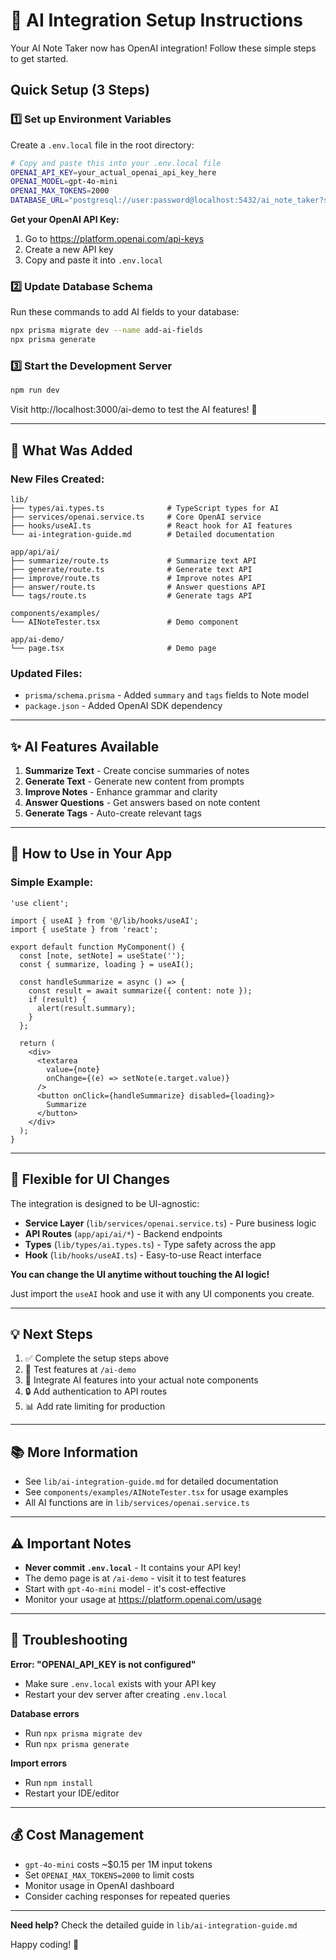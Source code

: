 # 🚀 AI Integration Setup Instructions

Your AI Note Taker now has OpenAI integration! Follow these simple steps to get started.

## Quick Setup (3 Steps)

### 1️⃣ Set up Environment Variables

Create a `.env.local` file in the root directory:

```bash
# Copy and paste this into your .env.local file
OPENAI_API_KEY=your_actual_openai_api_key_here
OPENAI_MODEL=gpt-4o-mini
OPENAI_MAX_TOKENS=2000
DATABASE_URL="postgresql://user:password@localhost:5432/ai_note_taker?schema=public"
```

**Get your OpenAI API Key:**
1. Go to https://platform.openai.com/api-keys
2. Create a new API key
3. Copy and paste it into `.env.local`

### 2️⃣ Update Database Schema

Run these commands to add AI fields to your database:

```bash
npx prisma migrate dev --name add-ai-fields
npx prisma generate
```

### 3️⃣ Start the Development Server

```bash
npm run dev
```

Visit http://localhost:3000/ai-demo to test the AI features! 🎉

---

## 📁 What Was Added

### New Files Created:

```
lib/
├── types/ai.types.ts              # TypeScript types for AI
├── services/openai.service.ts     # Core OpenAI service
├── hooks/useAI.ts                 # React hook for AI features
└── ai-integration-guide.md        # Detailed documentation

app/api/ai/
├── summarize/route.ts             # Summarize text API
├── generate/route.ts              # Generate text API
├── improve/route.ts               # Improve notes API
├── answer/route.ts                # Answer questions API
└── tags/route.ts                  # Generate tags API

components/examples/
└── AINoteTester.tsx               # Demo component

app/ai-demo/
└── page.tsx                       # Demo page
```

### Updated Files:

- `prisma/schema.prisma` - Added `summary` and `tags` fields to Note model
- `package.json` - Added OpenAI SDK dependency

---

## ✨ AI Features Available

1. **Summarize Text** - Create concise summaries of notes
2. **Generate Text** - Generate new content from prompts
3. **Improve Notes** - Enhance grammar and clarity
4. **Answer Questions** - Get answers based on note content
5. **Generate Tags** - Auto-create relevant tags

---

## 🎯 How to Use in Your App

### Simple Example:

```tsx
'use client';

import { useAI } from '@/lib/hooks/useAI';
import { useState } from 'react';

export default function MyComponent() {
  const [note, setNote] = useState('');
  const { summarize, loading } = useAI();

  const handleSummarize = async () => {
    const result = await summarize({ content: note });
    if (result) {
      alert(result.summary);
    }
  };

  return (
    <div>
      <textarea 
        value={note} 
        onChange={(e) => setNote(e.target.value)}
      />
      <button onClick={handleSummarize} disabled={loading}>
        Summarize
      </button>
    </div>
  );
}
```

---

## 🎨 Flexible for UI Changes

The integration is designed to be UI-agnostic:

- **Service Layer** (`lib/services/openai.service.ts`) - Pure business logic
- **API Routes** (`app/api/ai/*`) - Backend endpoints
- **Types** (`lib/types/ai.types.ts`) - Type safety across the app
- **Hook** (`lib/hooks/useAI.ts`) - Easy-to-use React interface

**You can change the UI anytime without touching the AI logic!**

Just import the `useAI` hook and use it with any UI components you create.

---

## 💡 Next Steps

1. ✅ Complete the setup steps above
2. 🧪 Test features at `/ai-demo`
3. 🎨 Integrate AI features into your actual note components
4. 🔒 Add authentication to API routes
5. 📊 Add rate limiting for production

---

## 📚 More Information

- See `lib/ai-integration-guide.md` for detailed documentation
- See `components/examples/AINoteTester.tsx` for usage examples
- All AI functions are in `lib/services/openai.service.ts`

---

## ⚠️ Important Notes

- **Never commit `.env.local`** - It contains your API key!
- The demo page is at `/ai-demo` - visit it to test features
- Start with `gpt-4o-mini` model - it's cost-effective
- Monitor your usage at https://platform.openai.com/usage

---

## 🐛 Troubleshooting

**Error: "OPENAI_API_KEY is not configured"**
- Make sure `.env.local` exists with your API key
- Restart your dev server after creating `.env.local`

**Database errors**
- Run `npx prisma migrate dev`
- Run `npx prisma generate`

**Import errors**
- Run `npm install`
- Restart your IDE/editor

---

## 💰 Cost Management

- `gpt-4o-mini` costs ~$0.15 per 1M input tokens
- Set `OPENAI_MAX_TOKENS=2000` to limit costs
- Monitor usage in OpenAI dashboard
- Consider caching responses for repeated queries

---

**Need help?** Check the detailed guide in `lib/ai-integration-guide.md`

Happy coding! 🚀

